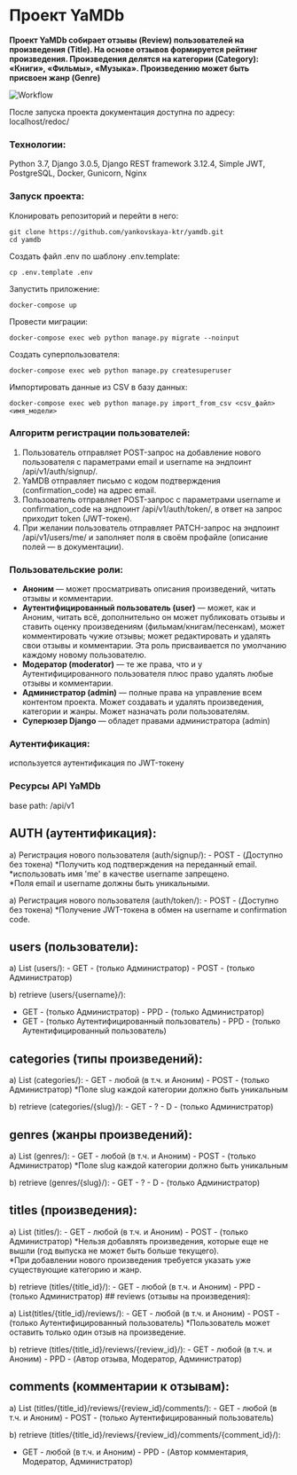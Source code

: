 # Проект YaMDb  
  
**Проект YaMDb собирает отзывы (Review) пользователей на произведения (Title).
На основе отзывов формируется рейтинг произведения.
Произведения делятся на категории (Category): «Книги», «Фильмы», «Музыка».
Произведению может быть присвоен жанр (Genre)**  

![Workflow](https://github.com/yankovskaya-ktr/yamdb/actions/workflows/yamdb_workflow.yml/badge.svg)

После запуска проекта документация доступна по адресу: localhost/redoc/

### Технологии:

Python 3.7, Django 3.0.5, Django REST framework 3.12.4, Simple JWT, PostgreSQL, Docker, Gunicorn, Nginx

### Запуск проекта:
  
Клонировать репозиторий и перейти в него:  
  
```  
git clone https://github.com/yankovskaya-ktr/yamdb.git
cd yamdb
``` 

Создать файл .env по шаблону .env.template:

```
cp .env.template .env
```
Запустить приложение:

``` 
docker-compose up
``` 
Провести миграции:

``` 
docker-compose exec web python manage.py migrate --noinput
``` 

Создать суперпользователя:

``` 
docker-compose exec web python manage.py createsuperuser
``` 

Импортировать данные из CSV в базу данных:  
  
```  
docker-compose exec web python manage.py import_from_csv <csv_файл> <имя_модели>    
```  

  
### Алгоритм регистрации пользователей:  
  
1. Пользователь отправляет POST-запрос на добавление нового пользователя с параметрами email и username на эндпоинт /api/v1/auth/signup/.  
2. YaMDB отправляет письмо с кодом подтверждения (confirmation_code) на адрес email.  
3. Пользователь отправляет POST-запрос с параметрами username и confirmation_code на эндпоинт /api/v1/auth/token/, в ответ на запрос приходит token (JWT-токен).  
4. При желании пользователь отправляет PATCH-запрос на эндпоинт /api/v1/users/me/ и заполняет поля в своём профайле (описание полей — в документации).  
  
### Пользовательские роли:  
  
- **Аноним** — может просматривать описания произведений, читать отзывы и комментарии.  
- **Аутентифицированный пользователь (user)** — может, как и Аноним, читать всё, дополнительно он может публиковать отзывы и ставить оценку произведениям (фильмам/книгам/песенкам), может комментировать чужие отзывы; может редактировать и удалять свои отзывы и комментарии. Эта роль присваивается по умолчанию каждому новому пользователю.  
- **Модератор (moderator)** — те же права, что и у Аутентифицированного пользователя плюс право удалять любые отзывы и комментарии.  
- **Администратор (admin)** — полные права на управление всем контентом проекта. Может создавать и удалять произведения, категории и жанры. Может назначать роли пользователям.  
- **Суперюзер Django** — обладет правами администратора (admin)  
  
### Аутентификация:  
  
используется аутентификация по JWT-токену
  
### Ресурсы API YaMDb  
  
base path: /api/v1
  
## AUTH (аутентификация):  
  
 а) Регистрация нового пользователя (auth/signup/): - POST - (Доступно без токена) *Получить код подтверждения на переданный email.  
*использовать имя 'me' в качестве username запрещено.  
*Поля email и username должны быть уникальными.  
  
 а) Регистрация нового пользователя (auth/token/): - POST - (Доступно без токена) *Получение JWT-токена в обмен на username и confirmation code.  
  
## users (пользователи):  
  
 а) List (users/): - GET - (только Администратор) - POST - (только Администратор)
 
 b) retrieve (users/{username}/):  
 - GET - (только Администратор) - PPD - (только Администратор)    
 - GET -  (только Аутентифицированный пользователь) - PPD -  (только Аутентифицированный пользователь)  

## categories (типы произведений):  
  
 а) List (categories/): - GET - любой (в т.ч. и Аноним) - POST - (только Администратор) 
 *Поле slug каждой категории должно быть уникальным  
     
 b) retrieve (categories/{slug}/): - GET - ? - D - (только Администратор)  

## genres (жанры произведений):  
  
 а) List (genres/): - GET - любой (в т.ч. и Аноним) - POST - (только Администратор) 
 *Поле slug каждой категории должно быть уникальным  
     
 b) retrieve (genres/{slug}/): - GET - ? - D - (только Администратор)  

## titles (произведения):  
  
 а) List (titles/): - GET - любой (в т.ч. и Аноним) - POST - (только Администратор) 
*Нельзя добавлять произведения, которые еще не вышли (год выпуска не может быть больше текущего).  
*При добавлении нового произведения требуется указать уже существующие категорию и жанр.     
     
 b) retrieve (titles/{title_id}/): - GET - любой (в т.ч. и Аноним) - PPD - (только Администратор)  ## reviews (отзывы на произведения):  
  
 а) List(titles/{title_id}/reviews/): - GET - любой (в т.ч. и Аноним) - POST - (только Аутентифицированный пользователь)
 *Пользователь может оставить только один отзыв на произведение.  
     
 b) retrieve (titles/{title_id}/reviews/{review_id}/): - GET - любой (в т.ч. и Аноним) - PPD - (Автор отзыва, Модератор, Администратор)  
  
## comments (комментарии к отзывам):  
  
 а) List (titles/{title_id}/reviews/{review_id}/comments/): - GET - любой (в т.ч. и Аноним) - POST - (только Аутентифицированный пользователь)
 
 b) retrieve (titles/{title_id}/reviews/{review_id}/comments/{comment_id}/):  
 - GET - любой (в т.ч. и Аноним) - PPD - (Автор комментария, Модератор, Администратор)  

